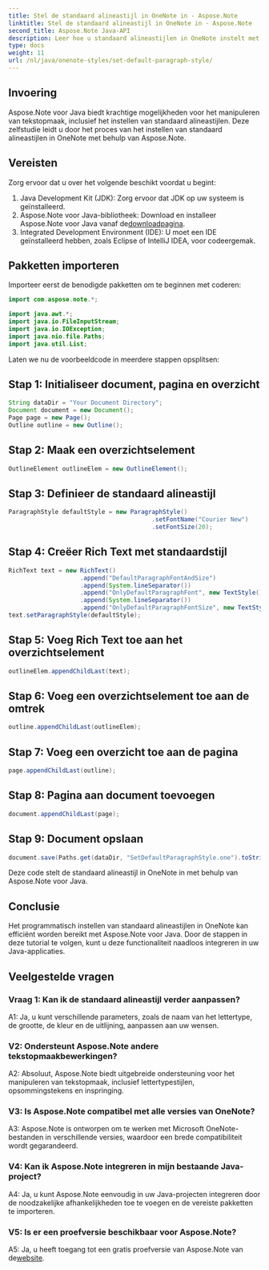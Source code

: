 ```yaml
---
title: Stel de standaard alineastijl in OneNote in - Aspose.Note
linktitle: Stel de standaard alineastijl in OneNote in - Aspose.Note
second_title: Aspose.Note Java-API
description: Leer hoe u standaard alineastijlen in OneNote instelt met Aspose.Note voor Java. Volg onze stapsgewijze handleiding voor efficiënte tekstopmaak in uw Java-applicaties.
type: docs
weight: 11
url: /nl/java/onenote-styles/set-default-paragraph-style/
---
```

## Invoering

Aspose.Note voor Java biedt krachtige mogelijkheden voor het manipuleren van tekstopmaak, inclusief het instellen van standaard alineastijlen. Deze zelfstudie leidt u door het proces van het instellen van standaard alineastijlen in OneNote met behulp van Aspose.Note.

## Vereisten

Zorg ervoor dat u over het volgende beschikt voordat u begint:

1. Java Development Kit (JDK): Zorg ervoor dat JDK op uw systeem is geïnstalleerd.
2.  Aspose.Note voor Java-bibliotheek: Download en installeer Aspose.Note voor Java vanaf de[downloadpagina](https://releases.aspose.com/note/java/).
3. Integrated Development Environment (IDE): U moet een IDE geïnstalleerd hebben, zoals Eclipse of IntelliJ IDEA, voor codeergemak.

## Pakketten importeren

Importeer eerst de benodigde pakketten om te beginnen met coderen:

```java
import com.aspose.note.*;

import java.awt.*;
import java.io.FileInputStream;
import java.io.IOException;
import java.nio.file.Paths;
import java.util.List;
```

Laten we nu de voorbeeldcode in meerdere stappen opsplitsen:

## Stap 1: Initialiseer document, pagina en overzicht

```java
String dataDir = "Your Document Directory";
Document document = new Document();
Page page = new Page();
Outline outline = new Outline();
```

## Stap 2: Maak een overzichtselement

```java
OutlineElement outlineElem = new OutlineElement();
```

## Stap 3: Definieer de standaard alineastijl

```java
ParagraphStyle defaultStyle = new ParagraphStyle()
										.setFontName("Courier New")
										.setFontSize(20);
```

## Stap 4: Creëer Rich Text met standaardstijl

```java
RichText text = new RichText()
					.append("DefaultParagraphFontAndSize")
					.append(System.lineSeparator())
					.append("OnlyDefaultParagraphFont", new TextStyle().setFontSize(14))
					.append(System.lineSeparator())
					.append("OnlyDefaultParagraphFontSize", new TextStyle().setFontName("Verdana"));
text.setParagraphStyle(defaultStyle);
```

## Stap 5: Voeg Rich Text toe aan het overzichtselement

```java
outlineElem.appendChildLast(text);
```

## Stap 6: Voeg een overzichtselement toe aan de omtrek

```java
outline.appendChildLast(outlineElem);
```

## Stap 7: Voeg een overzicht toe aan de pagina

```java
page.appendChildLast(outline);
```

## Stap 8: Pagina aan document toevoegen

```java
document.appendChildLast(page);
```

## Stap 9: Document opslaan

```java
document.save(Paths.get(dataDir, "SetDefaultParagraphStyle.one").toString());
```

Deze code stelt de standaard alineastijl in OneNote in met behulp van Aspose.Note voor Java.

## Conclusie

Het programmatisch instellen van standaard alineastijlen in OneNote kan efficiënt worden bereikt met Aspose.Note voor Java. Door de stappen in deze tutorial te volgen, kunt u deze functionaliteit naadloos integreren in uw Java-applicaties.

## Veelgestelde vragen

### Vraag 1: Kan ik de standaard alineastijl verder aanpassen?

A1: Ja, u kunt verschillende parameters, zoals de naam van het lettertype, de grootte, de kleur en de uitlijning, aanpassen aan uw wensen.

### V2: Ondersteunt Aspose.Note andere tekstopmaakbewerkingen?

A2: Absoluut, Aspose.Note biedt uitgebreide ondersteuning voor het manipuleren van tekstopmaak, inclusief lettertypestijlen, opsommingstekens en inspringing.

### V3: Is Aspose.Note compatibel met alle versies van OneNote?

A3: Aspose.Note is ontworpen om te werken met Microsoft OneNote-bestanden in verschillende versies, waardoor een brede compatibiliteit wordt gegarandeerd.

### V4: Kan ik Aspose.Note integreren in mijn bestaande Java-project?

A4: Ja, u kunt Aspose.Note eenvoudig in uw Java-projecten integreren door de noodzakelijke afhankelijkheden toe te voegen en de vereiste pakketten te importeren.

### V5: Is er een proefversie beschikbaar voor Aspose.Note?

 A5: Ja, u heeft toegang tot een gratis proefversie van Aspose.Note van de[website](https://releases.aspose.com/).